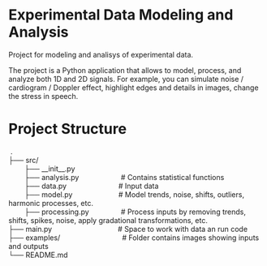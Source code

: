 # Experimental Data Modeling and Analysis
Project for modeling and analisys of experimental data.

The project is a Python application that allows to model, process, and analyze both 1D and 2D signals. For example, you can simulate noise / cardiogram / Doppler effect, highlight edges and details in images, change
the stress in speech.

# Project Structure
 .  
├── src/  
        ├── \_\_init\_\_.py  
        ├── analysis.py                        # Contains statistical functions  
        ├── data.py                          # Input data  
        ├── model.py                       # Model trends, noise, shifts, outliers, harmonic processes, etc.  
        ├── processing.py                # Process inputs by removing trends, shifts, spikes, noise, apply gradational transformations, etc.  
├── main.py                                 # Space to work with data an run code  
├── examples/                               # Folder contains images showing inputs and outputs  
└── README.md
